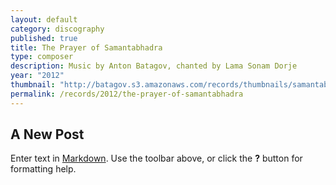 ```yaml
---
layout: default
category: discography
published: true
title: The Prayer of Samantabhadra
type: composer
description: Music by Anton Batagov, chanted by Lama Sonam Dorje
year: "2012"
thumbnail: "http://batagov.s3.amazonaws.com/records/thumbnails/samantabhadra.jpg"
permalink: /records/2012/the-prayer-of-samantabhadra
---
```


## A New Post

Enter text in [Markdown](http://daringfireball.net/projects/markdown/). Use the toolbar above, or click the **?** button for formatting help.

